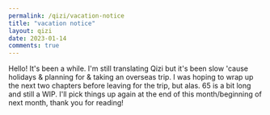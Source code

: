 ```yaml
---
permalink: /qizi/vacation-notice
title: "vacation notice"
layout: qizi
date: 2023-01-14
comments: true
---
```


Hello! It's been a while. I'm still translating Qizi but it's been slow 'cause holidays & planning for & taking an overseas trip. I was hoping to wrap up the next two chapters before leaving for the trip, but alas. 65 is a bit long and still a WIP. I'll pick things up again at the end of this month/beginning of next month, thank you for reading!